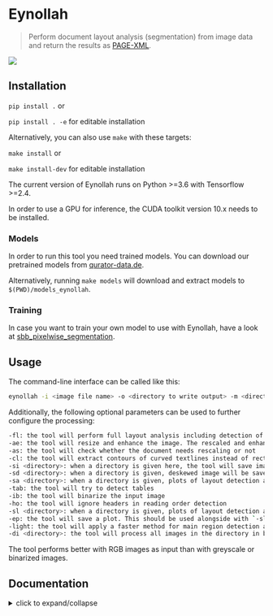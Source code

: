 # Eynollah
> Perform document layout analysis (segmentation) from image data and return the results as [PAGE-XML](https://github.com/PRImA-Research-Lab/PAGE-XML).

![](https://user-images.githubusercontent.com/952378/102350683-8a74db80-3fa5-11eb-8c7e-f743f7d6eae2.jpg)

## Installation
`pip install .` or 

`pip install . -e` for editable installation

Alternatively, you can also use `make` with these targets:  

`make install` or  

`make install-dev` for editable installation  

The current version of Eynollah runs on Python >=3.6 with Tensorflow >=2.4.

In order to use a GPU for inference, the CUDA toolkit version 10.x needs to be installed.

### Models

In order to run this tool you need trained models. You can download our pretrained models from [qurator-data.de](https://qurator-data.de/eynollah/).

Alternatively, running `make models` will download and extract models to `$(PWD)/models_eynollah`.

### Training

In case you want to train your own model to use with Eynollah, have a look at [sbb_pixelwise_segmentation](https://github.com/qurator-spk/sbb_pixelwise_segmentation). 

## Usage

The command-line interface can be called like this:

```sh
eynollah -i <image file name> -o <directory to write output> -m <directory of models> [OPTIONS]
```

Additionally, the following optional parameters can be used to further configure the processing:

```sh
-fl: the tool will perform full layout analysis including detection of marginalia and drop capitals 
-ae: the tool will resize and enhance the image. The rescaled and enhanced image is saved to the output directory 
-as: the tool will check whether the document needs rescaling or not 
-cl: the tool will extract contours of curved textlines instead of rectangle bounding boxes 
-si <directory>: when a directory is given here, the tool will save image regions detected in documents to this directory  
-sd <directory>: when a directory is given, deskewed image will be saved to this directory  
-sa <directory>: when a directory is given, plots of layout detection are saved to this directory  
-tab: the tool will try to detect tables  
-ib: the tool will binarize the input image  
-ho: the tool will ignore headers in reading order detection  
-sl <directory>: when a directory is given, plots of layout detection are saved to this directory  
-ep: the tool will save a plot. This should be used alongside with `-sl`, `-sd`, `-sa`, `-si` or `-ae` options  
-light: the tool will apply a faster method for main region detection and deskewing   
-di <directory>: the tool will process all images in the directory in batch mode
```

The tool performs better with RGB images as input than with greyscale or binarized images.

## Documentation
  
<details>
  <summary>click to expand/collapse</summary>

### Region types  

  <details>
  <summary>click to expand/collapse</summary><br/>
    
Eynollah can currently be used to detect the following region types/elements:
* [Border](https://ocr-d.de/en/gt-guidelines/pagexml/pagecontent_xsd_Complex_Type_pc_BorderType.html)
* [Textregion](https://ocr-d.de/en/gt-guidelines/pagexml/pagecontent_xsd_Complex_Type_pc_TextRegionType.html)
* [Textline](https://ocr-d.de/en/gt-guidelines/pagexml/pagecontent_xsd_Complex_Type_pc_TextLineType.html)
* [Image](https://ocr-d.de/en/gt-guidelines/pagexml/pagecontent_xsd_Complex_Type_pc_ImageRegionType.html)
* [Separator](https://ocr-d.de/en/gt-guidelines/pagexml/pagecontent_xsd_Complex_Type_pc_SeparatorRegionType.html)
* [Marginalia](https://ocr-d.de/en/gt-guidelines/trans/lyMarginalie.html)
* [Initial (Drop Capital)](https://ocr-d.de/en/gt-guidelines/trans/lyInitiale.html)
 
In addition, the tool can detect the [ReadingOrder](https://ocr-d.de/en/gt-guidelines/trans/lyLeserichtung.html) of regions. The final goal is to feed the output to an OCR model.
    
  </details>

### Method description

  <details>
  <summary>click to expand/collapse</summary><br/>
  
Eynollah uses a combination of various models and heuristics (see flowchart below for the different stages and how they interact):
* [Border detection](https://github.com/qurator-spk/eynollah#border-detection)
* [Layout detection](https://github.com/qurator-spk/eynollah#layout-detection)
* [Textline detection](https://github.com/qurator-spk/eynollah#textline-detection)
* [Image enhancement](https://github.com/qurator-spk/eynollah#Image_enhancement)
* [Scale classification](https://github.com/qurator-spk/eynollah#Scale_classification)
* [Heuristic methods](https://https://github.com/qurator-spk/eynollah#heuristic-methods)

The first three stages are based on [pixel-wise segmentation](https://github.com/qurator-spk/sbb_pixelwise_segmentation).

![](https://user-images.githubusercontent.com/952378/100619946-1936f680-331e-11eb-9297-6e8b4cab3c16.png)

#### Border detection
For the purpose of text recognition (OCR) and in order to avoid noise being introduced from texts outside the printspace, one first needs to detect the border of the printed frame. This is done by a binary pixel-wise-segmentation model trained on a dataset of 2,000 documents where about 1,200 of them come from the [dhSegment](https://github.com/dhlab-epfl/dhSegment/) project (you can download the dataset from [here](https://github.com/dhlab-epfl/dhSegment/releases/download/v0.2/pages.zip)) and the remainder having been annotated in SBB. For border detection, the model needs to be fed with the whole image at once rather than separated in patches.

### Layout detection
As a next step, text regions need to be identified by means of layout detection. Again a pixel-wise segmentation model was trained on 131 labeled images from the SBB digital collections, including some data augmentation. Since the target of this tool are historical documents, we consider as main region types text regions, separators, images, tables and background - each with their own subclasses, e.g. in the case of text regions, subclasses like header/heading, drop capital, main body text etc. While it would be desirable to detect and classify each of these classes in a granular way, there are also limitations due to having a suitably large and balanced training set. Accordingly, the current version of this tool is focussed on the main region types background, text region, image and separator. 

#### Textline detection
In a subsequent step, binary pixel-wise segmentation is used again to classify pixels in a document that constitute textlines. For textline segmentation, a model was initially trained on documents with only one column/block of text and some augmentation with regard to scaling. By fine-tuning the parameters also for multi-column documents, additional training data was produced that resulted in a much more robust textline detection model.

#### Image enhancement
This is an image to image model which input was low quality of an image and label was actually the original image. For this one we did not have any GT, so we decreased the quality of documents in SBB and then feed them into model.

#### Scale classification
This is simply an image classifier which classifies images based on their scales or better to say based on their number of columns.

### Heuristic methods
Some heuristic methods are also employed to further improve the model predictions: 
* After border detection, the largest contour is determined by a bounding box, and the image cropped to these coordinates. 
* For text region detection, the image is scaled up to make it easier for the model to detect background space between text regions.
* A minimum area is defined for text regions in relation to the overall image dimensions, so that very small regions that are noise can be filtered out. 
* Deskewing is applied on the text region level (due to regions having different degrees of skew) in order to improve the textline segmentation result. 
* After deskewing, a calculation of the pixel distribution on the X-axis allows the separation of textlines (foreground) and background pixels.
* Finally, using the derived coordinates, bounding boxes are determined for each textline.

  </details>
    
### Model description

  <details>
  <summary>click to expand/collapse</summary><br/>

The tool makes use of a combination of several models. For model training, please see [Training](https://github.com/qurator-spk/eynollah/blob/eynollah_light/README.md#training).
    
#### Enhancement model:
The image enhancement model is again an image-to-image model, trained on document images with low quality and GT of corresponding images with higher quality. For training the image enhancement model, a total of 1127 document images underwent 11 different downscaling processes and consequently 11 different qualities for each image were derived. The resulting images were cropped into patches of 672*672 pixels. Adam is used as an optimizer and the learning rate is 1e-4. Scaling is the only augmentation applied for training. The model is trained with a batch size of 2 and for 5 epochs.

#### Classifier model:
In order to obtain high quality results, it is beneficial to scale the document image to the same scale of the images in the training dataset that the models were trained on. The classifier model predicts the number of columns in a document by creating a training set for that purpose with manual classification of all documents into six classes with either one, two, three, four, five, or six and more columns respectively. Classifier model is a ResNet50+2 dense layers on top. The input size of model is 448*448 and Adam is used as an optimizer and the learning rate is 1e-4. Model is trained for 300 epochs.

#### Page extractor model: 
This a deep learning model which helps to crop the page borders by using a pixel-wise segmentation method. In case of page extraction it is necessary to train the model on the entire (document) image, i.e. full images are resized to the input size of the model (no patches). For training, the model is fed with entire images from the 2820 samples of the extended training set. The input size of the the page extraction model is 448*448 pixels. Adam is used as an optimizer and the learning rate is 1e-6. The model is trained with a batch size of 4 and for 30 epochs.

#### Early layout model: 
The early layout detection model detects only the main and recursive regions in a document like background, text regions, separators and images. In the case of early layout segmentation, we used 381 pages to train the model. The model is fed with patches of size 448*672 pixels. Adam is used as an optimizer and the learning rate is 1e-4. Two models were trained, one with scale augmentation and another one without any augmentation. Both models were trained for 12 epochs and with a batch size of 3. Categorical cross entropy is used as a loss function.

#### Full layout model:
By full layout detection we have added two more elements of a document structure, drop capitals and headings, onto early layout elements. For the secondary layout segmentation we have trained two models. One is trained with 355 pages containing 3 or more columns and in patches with a size of 896*896 pixels. The other model is trained on 634 pages  that have only one column. The second model is fed with the entire image with input size 
of 896 * 896 pixels (not in patches). Adam is used as an optimizer and the learning rate is 1e-4. Then both models are trained for 8 epochs with a batch size of 1. Soft dice is used as the loss function.

#### Text line segmentation model: 
For text line segmentation, 342 pages were used for training. The model is trained in patches with the size of 448*672. Adam is used as an optimizer and the learning rate is 1e-4. The training set is augmented with scaling and rotation. The model is trained only for 1 epoch with a batch size of 3. Soft dice is again used as the loss function.

  </details>
    
### How to use

  <details>
  <summary>click to expand/collapse</summary><br/>
  
First, this model makes use of up to 9 trained models which are responsible for different operations like size detection, column classification, image enhancement, page extraction, main layout detection, full layout detection and textline detection.That does not mean that all 9 models are always required for every document. Based on the document characteristics and parameters specified, different scenarios can be applied.

* If none of the parameters is set to `true`, the tool will perform a layout detection of main regions (background, text, images, separators and marginals). An advantage of this tool is that it tries to extract main text regions separately as much as possible.

* If you set `-ae` (**a**llow image **e**nhancement) parameter to `true`, the tool will first check the ppi (pixel-per-inch) of the image and when it is less than 300, the tool will resize it and only then image enhancement will occur. Image enhancement can also take place without this option, but by setting this option to `true`, the layout xml data (e.g. coordinates) will be based on the resized and enhanced image instead of the original image.

* For some documents, while the quality is good, their scale is very large, and the performance of tool decreases. In such cases you can set `-as` (**a**llow **s**caling) to `true`. With this option enabled, the tool will try to rescale the image and only then the layout detection process will begin.

* If you care about drop capitals (initials) and headings, you can set `-fl` (**f**ull **l**ayout) to `true`. With this setting, the tool can currently distinguish 7 document layout classes/elements.

* In cases where the document includes curved headers or curved lines, rectangular bounding boxes for textlines will not be a great option. In such cases it is strongly recommended setting the flag `-cl` (**c**urved **l**ines) to `true` to find contours of curved lines instead of rectangular bounding boxes. Be advised that enabling this option increases the processing time of the tool.

* To crop and save image regions inside the document, set the parameter `-si` (**s**ave **i**mages) to true and provide a directory path to store the extracted images.

* This tool is actively being developed. If problems occur, or the performance does not meet your expectations, we welcome your feedback via [issues](https://github.com/qurator-spk/eynollah/issues).

#### `--full-layout` vs `--no-full-layout`

Here are the difference in elements detected depending on the `--full-layout`/`--no-full-layout` command line flags:

|                          | `--full-layout` | `--no-full-layout` |
| ---                      | ---             | ---                |
| reading order            | x               | x                  |
| header regions           | x               | -                  |
| text regions             | x               | x                  |
| text regions / text line | x               | x                  |
| drop-capitals            | x               | -                  |
| marginals                | x               | x                  |
| marginals / text line    | x               | x                  |
| image region             | x               | x                  |

#### Use as OCR-D processor

Eynollah ships with a CLI interface to be used as [OCR-D](https://ocr-d.de) processor. In this case, the source image file group with (preferably) RGB images should be used as input like this:

`ocrd-eynollah-segment -I OCR-D-IMG -O SEG-LINE -P models`
    
In fact, the image referenced by `@imageFilename` in PAGE-XML is passed on directly to Eynollah as a processor, so that e.g. calling

`ocrd-eynollah-segment -I OCR-D-IMG-BIN -O SEG-LINE -P models`
    
would still use the original (RGB) image despite any binarization that may have occured in previous OCR-D processing steps

 #### Eynollah "light"
    
 Eynollah light has used a faster method to predict and extract early layout. On other hand with light version deskewing is not applied for any text region and in return it is done for the whole document once. The other option that users have with light version is that instead of image name a folder of images can be given as input and in this case all models will be loaded and then processing for all images will be implemented. This step accelerates process of document analysis. 
    
  </details>
    
</details>
 
